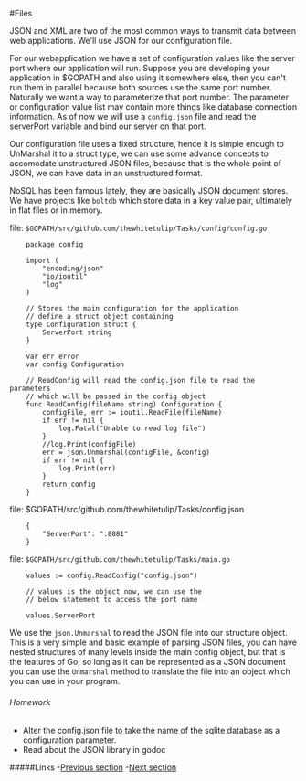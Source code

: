 #Files

JSON and XML are two of the most common ways to transmit data between web applications. We'll use JSON for our configuration file.

For our webapplication we have a set of configuration values like the server port where our application will run. Suppose you are developing your application in $GOPATH and also using it somewhere else, then you can't run them in parallel because both sources use the same port number. Naturally we want a way to parameterize that port number. The parameter or configuration value list may contain more things like database connection information.  As of now we will use a `config.json` file and read the serverPort variable and bind our server on that port.

Our configuration file uses a fixed structure, hence it is simple enough to UnMarshal it to a struct type, we can use some advance concepts to accomodate unstructured JSON files, because that is the whole point of JSON, we can have data in an unstructured format.

NoSQL has been famous lately, they are basically JSON document stores. We have projects like `boltdb` which store data in a key value pair, ultimately in flat files or in memory.

file: `$GOPATH/src/github.com/thewhitetulip/Tasks/config/config.go`

		package config
		
		import (
			"encoding/json"
			"io/ioutil"
			"log"
		)
		
		// Stores the main configuration for the application
		// define a struct object containing
		type Configuration struct {
			ServerPort string
		}
		
		var err error
		var config Configuration
		
		// ReadConfig will read the config.json file to read the parameters
		// which will be passed in the config object
		func ReadConfig(fileName string) Configuration {
			configFile, err := ioutil.ReadFile(fileName)
			if err != nil {
				log.Fatal("Unable to read log file")
			}
			//log.Print(configFile)
			err = json.Unmarshal(configFile, &config)
			if err != nil {
				log.Print(err)
			}
			return config
		}

file: $GOPATH/src/github.com/thewhitetulip/Tasks/config.json

		{
			"ServerPort": ":8081"
		}
		
file: `$GOPATH/src/github.com/thewhitetulip/Tasks/main.go`

		values := config.ReadConfig("config.json")

		// values is the object now, we can use the
		// below statement to access the port name
		
		values.ServerPort

We use the `json.Unmarshal` to read the JSON file into our structure object.
This is a very simple and basic example of parsing JSON files, you can have nested structures of many levels
inside the main config object, but that is the features of Go, so long as it can be represented as a JSON document
you can use the `Unmarshal` method to translate the file into an object which you can use in your program.

###### Homework
 - Alter the config.json file to take the name of the sqlite database as a configuration parameter.
 - Read about the JSON library in godoc


#####Links
-[Previous section](4.0authentication.md)
-[Next section](6.0routing.md)
